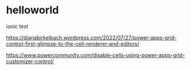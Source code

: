 # helloworld
ionic test

https://dianabirkelbach.wordpress.com/2022/07/27/power-apps-grid-control-first-glimpse-to-the-cell-renderer-and-editors/

https://www.powercommunity.com/disable-cells-using-power-apps-grid-customizer-control/
